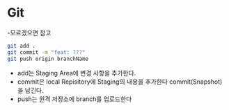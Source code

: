 # Git

-모르겠으면 참고
```bash
git add .
git commit -m "feat: ???"
git push origin branchName
```

- add는 Staging Area에 변경 사항을 추가한다.
- commit은 local Repisitory에 Staging의 내용을 추가한다 commit(Snapshot)을 남긴다.
- push는 원격 저장소에 branch를 업로드한다
